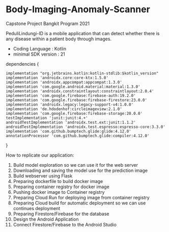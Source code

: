 # Body-Imaging-Anomaly-Scanner

Capstone Project Bangkit Program 2021

PeduliLindungi-ID is a mobile application that can detect whether there is any disease within a patient body through images.

- Coding Language : Kotlin
- minimal SDK version : 21

dependencies {

    implementation "org.jetbrains.kotlin:kotlin-stdlib:$kotlin_version"
    implementation 'androidx.core:core-ktx:1.5.0'
    implementation 'androidx.appcompat:appcompat:1.3.0'
    implementation 'com.google.android.material:material:1.3.0'
    implementation 'androidx.constraintlayout:constraintlayout:2.0.4'
    implementation 'com.google.firebase:firebase-auth:19.2.0'
    implementation 'com.google.firebase:firebase-firestore:23.0.0'
    implementation 'androidx.legacy:legacy-support-v4:1.0.0'
    implementation 'de.hdodenhof:circleimageview:2.1.0'
    implementation 'com.google.firebase:firebase-storage:20.0.0'
    testImplementation 'junit:junit:4.+'
    androidTestImplementation 'androidx.test.ext:junit:1.1.2'
    androidTestImplementation 'androidx.test.espresso:espresso-core:3.3.0'
    implementation 'com.github.bumptech.glide:glide:4.12.0'
    annotationProcessor 'com.github.bumptech.glide:compiler:4.12.0'
}


How to replicate our application:
1. Build model exploration so we can use it for the web server
2. Downloading and saving the model use for the prediction image
3. Build webserver using Flask
4. Preparing dockerfile to build docker image 
5. Preparing container registry for docker image 
6. Pushing docker image to Container registry
7. Preparing Cloud Run for deploying image from container registry
8. Preparing Cloud build for automatic deployment so we can use continues deployment
9. Preparing Firestore/Firebase for the database
10. Design the Android Application
11. Connect Firestore/Firebase to the Android Studio
